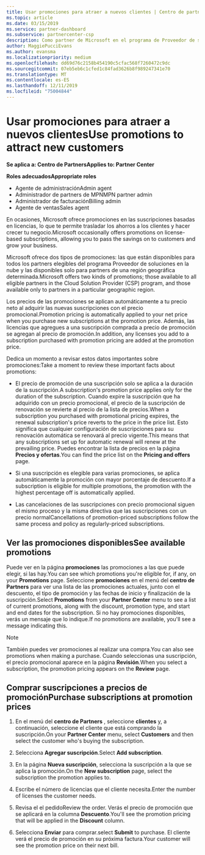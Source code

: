 ```yaml
---
title: Usar promociones para atraer a nuevos clientes | Centro de partners
ms.topic: article
ms.date: 03/15/2019
ms.service: partner-dashboard
ms.subservice: partnercenter-csp
description: Como partner de Microsoft en el programa de Proveedor de soluciones en la nube, puedes comprar suscripciones al precio de promoción y pasar el ahorro a tus clientes.
author: MaggiePucciEvans
ms.author: evansma
ms.localizationpriority: medium
ms.openlocfilehash: dd69d76c2158b454190c5cfac568f7260472c9dc
ms.sourcegitcommit: 07eb5eb6c1cfed1c84fad3626b8f989247341e70
ms.translationtype: MT
ms.contentlocale: es-ES
ms.lasthandoff: 12/11/2019
ms.locfileid: "75004844"
---
```

# <a name="use-promotions-to-attract-new-customers"></a><span data-ttu-id="bc6d5-103">Usar promociones para atraer a nuevos clientes</span><span class="sxs-lookup"><span data-stu-id="bc6d5-103">Use promotions to attract new customers</span></span>  

<span data-ttu-id="bc6d5-104">**Se aplica a: Centro de Partners**</span><span class="sxs-lookup"><span data-stu-id="bc6d5-104">**Applies to: Partner Center**</span></span>

<span data-ttu-id="bc6d5-105">**Roles adecuados**</span><span class="sxs-lookup"><span data-stu-id="bc6d5-105">**Appropriate roles**</span></span>
-   <span data-ttu-id="bc6d5-106">Agente de administración</span><span class="sxs-lookup"><span data-stu-id="bc6d5-106">Admin agent</span></span>
-   <span data-ttu-id="bc6d5-107">Administrador de partners de MPN</span><span class="sxs-lookup"><span data-stu-id="bc6d5-107">MPN partner admin</span></span>
-   <span data-ttu-id="bc6d5-108">Administrador de facturación</span><span class="sxs-lookup"><span data-stu-id="bc6d5-108">Billing admin</span></span>
-   <span data-ttu-id="bc6d5-109">Agente de ventas</span><span class="sxs-lookup"><span data-stu-id="bc6d5-109">Sales agent</span></span>

<!--[FWLink: https://go.microsoft.com/fwlink/?linkid=852469]-->

<span data-ttu-id="bc6d5-110">En ocasiones, Microsoft ofrece promociones en las suscripciones basadas en licencias, lo que te permite trasladar los ahorros a los clientes y hacer crecer tu negocio.</span><span class="sxs-lookup"><span data-stu-id="bc6d5-110">Microsoft occasionally offers promotions on license-based subscriptions, allowing you to pass the savings on to customers and grow your business.</span></span> 

<span data-ttu-id="bc6d5-111">Microsoft ofrece dos tipos de promociones: las que están disponibles para todos los partners elegibles del programa Proveedor de soluciones en la nube y las disponibles solo para partners de una región geográfica determinada.</span><span class="sxs-lookup"><span data-stu-id="bc6d5-111">Microsoft offers two kinds of promotions; those available to all eligible partners in the Cloud Solution Provider (CSP) program, and those available only to partners in a particular geographic region.</span></span>

<span data-ttu-id="bc6d5-112">Los precios de las promociones se aplican automáticamente a tu precio neto al adquirir las nuevas suscripciones con el precio promocional.</span><span class="sxs-lookup"><span data-stu-id="bc6d5-112">Promotion pricing is automatically applied to your net price when you purchase new subscriptions at the promotion price.</span></span> <span data-ttu-id="bc6d5-113">Además, las licencias que agregues a una suscripción comprada a precio de promoción se agregan al precio de promoción.</span><span class="sxs-lookup"><span data-stu-id="bc6d5-113">In addition, any licenses you add to a subscription purchased with promotion pricing are added at the promotion price.</span></span> 

<span data-ttu-id="bc6d5-114">Dedica un momento a revisar estos datos importantes sobre promociones:</span><span class="sxs-lookup"><span data-stu-id="bc6d5-114">Take a moment to review these important facts about promotions:</span></span>

-   <span data-ttu-id="bc6d5-115">El precio de promoción de una suscripción solo se aplica a la duración de la suscripción.</span><span class="sxs-lookup"><span data-stu-id="bc6d5-115">A subscription's promotion price applies only for the duration of the subscription.</span></span> <span data-ttu-id="bc6d5-116">Cuando expire la suscripción que ha adquirido con un precio promocional, el precio de la suscripción de renovación se revierte al precio de la lista de precios.</span><span class="sxs-lookup"><span data-stu-id="bc6d5-116">When a subscription you purchased with promotional pricing expires, the renewal subscription's price reverts to the price in the price list.</span></span> <span data-ttu-id="bc6d5-117">Esto significa que cualquier configuración de suscripciones para su renovación automática se renovará al precio vigente.</span><span class="sxs-lookup"><span data-stu-id="bc6d5-117">This means that any subscriptions set up for automatic renewal will renew at the prevailing price.</span></span> <span data-ttu-id="bc6d5-118">Puedes encontrar la lista de precios en la página **Precios y ofertas**.</span><span class="sxs-lookup"><span data-stu-id="bc6d5-118">You can find the price list on the **Pricing and offers** page.</span></span> 

-   <span data-ttu-id="bc6d5-119">Si una suscripción es elegible para varias promociones, se aplica automáticamente la promoción con mayor porcentaje de descuento.</span><span class="sxs-lookup"><span data-stu-id="bc6d5-119">If a subscription is eligible for multiple promotions, the promotion with the highest percentage off is automatically applied.</span></span>

-   <span data-ttu-id="bc6d5-120">Las cancelaciones de las suscripciones con precio promocional siguen el mismo proceso y la misma directiva que las suscripciones con un precio normal</span><span class="sxs-lookup"><span data-stu-id="bc6d5-120">Cancellations of promotion-priced subscriptions follow the same process and policy as regularly-priced subscriptions.</span></span>

## <a name="see-available-promotions"></a><span data-ttu-id="bc6d5-121">Ver las promociones disponibles</span><span class="sxs-lookup"><span data-stu-id="bc6d5-121">See available promotions</span></span>

<span data-ttu-id="bc6d5-122">Puede ver en la página **promociones** las promociones a las que puede elegir, si las hay.</span><span class="sxs-lookup"><span data-stu-id="bc6d5-122">You can see which promotions you're eligible for, if any, on your **Promotions** page.</span></span> <span data-ttu-id="bc6d5-123">Seleccione **promociones** en el menú del **centro de Partners** para ver una lista de las promociones actuales, junto con el descuento, el tipo de promoción y las fechas de inicio y finalización de la suscripción.</span><span class="sxs-lookup"><span data-stu-id="bc6d5-123">Select **Promotions** from your **Partner Center** menu to see a list of current promotions, along with the discount, promotion type, and start and end dates for the subscription.</span></span> <span data-ttu-id="bc6d5-124">Si no hay promociones disponibles, verás un mensaje que lo indique.</span><span class="sxs-lookup"><span data-stu-id="bc6d5-124">If no promotions are available, you'll see a message indicating this.</span></span> 

> [!NOTE]  
> <span data-ttu-id="bc6d5-125">También puedes ver promociones al realizar una compra.</span><span class="sxs-lookup"><span data-stu-id="bc6d5-125">You can also see promotions when making a purchase.</span></span> <span data-ttu-id="bc6d5-126">Cuando seleccionas una suscripción, el precio promocional aparece en la página **Revisión**.</span><span class="sxs-lookup"><span data-stu-id="bc6d5-126">When you select a subscription, the promotion pricing appears on the **Review** page.</span></span>

## <a name="purchase-subscriptions-at-promotion-prices"></a><span data-ttu-id="bc6d5-127">Comprar suscripciones a precios de promoción</span><span class="sxs-lookup"><span data-stu-id="bc6d5-127">Purchase subscriptions at promotion prices</span></span>

1. <span data-ttu-id="bc6d5-128">En el menú del **centro de Partners** , seleccione **clientes** y, a continuación, seleccione el cliente que está comprando la suscripción.</span><span class="sxs-lookup"><span data-stu-id="bc6d5-128">On your **Partner Center** menu, select **Customers** and then select the customer who's buying the subscription.</span></span> 

2. <span data-ttu-id="bc6d5-129">Selecciona **Agregar suscripción**.</span><span class="sxs-lookup"><span data-stu-id="bc6d5-129">Select **Add subscription**.</span></span>

3. <span data-ttu-id="bc6d5-130">En la página **Nueva suscripción**, selecciona la suscripción a la que se aplica la promoción.</span><span class="sxs-lookup"><span data-stu-id="bc6d5-130">On the **New subscription** page, select the subscription the promotion applies to.</span></span>

4. <span data-ttu-id="bc6d5-131">Escribe el número de licencias que el cliente necesita.</span><span class="sxs-lookup"><span data-stu-id="bc6d5-131">Enter the number of licenses the customer needs.</span></span> 

5. <span data-ttu-id="bc6d5-132">Revisa el el pedido</span><span class="sxs-lookup"><span data-stu-id="bc6d5-132">Review the order.</span></span> <span data-ttu-id="bc6d5-133">Verás el precio de promoción que se aplicará en la columna **Descuento**.</span><span class="sxs-lookup"><span data-stu-id="bc6d5-133">You'll see the promotion pricing that will be applied in the **Discount** column.</span></span>  

6.  <span data-ttu-id="bc6d5-134">Selecciona **Enviar** para comprar.</span><span class="sxs-lookup"><span data-stu-id="bc6d5-134">select **Submit** to purchase.</span></span> <span data-ttu-id="bc6d5-135">El cliente verá el precio de promoción en su próxima factura.</span><span class="sxs-lookup"><span data-stu-id="bc6d5-135">Your customer will see the promotion price on their next bill.</span></span>  



